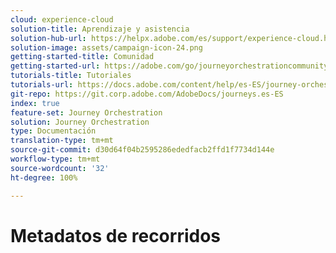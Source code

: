 ```yaml
---
cloud: experience-cloud
solution-title: Aprendizaje y asistencia
solution-hub-url: https://helpx.adobe.com/es/support/experience-cloud.html
solution-image: assets/campaign-icon-24.png
getting-started-title: Comunidad
getting-started-url: https://adobe.com/go/journeyorchestrationcommunity
tutorials-title: Tutoriales
tutorials-url: https://docs.adobe.com/content/help/es-ES/journey-orchestration-learn/tutorials/understanding-journey-orchestration.html
git-repo: https://git.corp.adobe.com/AdobeDocs/journeys.es-ES
index: true
feature-set: Journey Orchestration
solution: Journey Orchestration
type: Documentación
translation-type: tm+mt
source-git-commit: d30d64f04b2595286ededfacb2ffd1f7734d144e
workflow-type: tm+mt
source-wordcount: '32'
ht-degree: 100%

---
```



# Metadatos de recorridos
